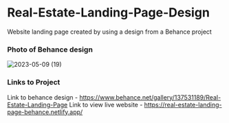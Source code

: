 # Real-Estate-Landing-Page-Design
Website landing page created by using a design from a Behance project

### Photo of Behance design
![2023-05-09 (19)](https://github.com/TakundaMuzunze/Real-Estate-Landing-Page-Design/assets/68200250/a0f93dad-74ee-49e7-a9f0-8818dc5f995e)

### Links to Project
Link to behance design - https://www.behance.net/gallery/137531189/Real-Estate-Landing-Page
Link to view live website - https://real-estate-landing-page-behance.netlify.app/
